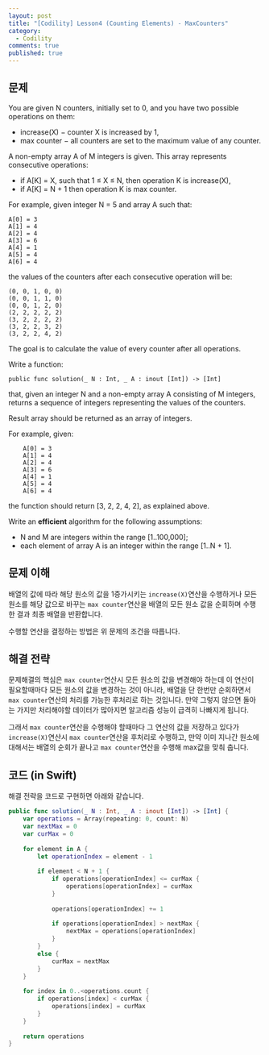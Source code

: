 ```yaml
---
layout: post
title: "[Codility] Lesson4 (Counting Elements) - MaxCounters"
category: 
  - Codility
comments: true
published: true
---
```


## 문제
You are given N counters, initially set to 0, and you have two possible operations on them:

- increase(X) − counter X is increased by 1,
- max counter − all counters are set to the maximum value of any counter.

A non-empty array A of M integers is given. This array represents consecutive operations:

- if A[K] = X, such that 1 ≤ X ≤ N, then operation K is increase(X),
- if A[K] = N + 1 then operation K is max counter.

For example, given integer N = 5 and array A such that:

    A[0] = 3
    A[1] = 4
    A[2] = 4
    A[3] = 6
    A[4] = 1
    A[5] = 4
    A[6] = 4

the values of the counters after each consecutive operation will be:

    (0, 0, 1, 0, 0)
    (0, 0, 1, 1, 0)
    (0, 0, 1, 2, 0)
    (2, 2, 2, 2, 2)
    (3, 2, 2, 2, 2)
    (3, 2, 2, 3, 2)
    (3, 2, 2, 4, 2)

The goal is to calculate the value of every counter after all operations.

Write a function:

`
public func solution(_ N : Int, _ A : inout [Int]) -> [Int]
`

that, given an integer N and a non-empty array A consisting of M integers, returns a sequence of integers representing the values of the counters.

Result array should be returned as an array of integers.

For example, given:

```
    A[0] = 3
    A[1] = 4
    A[2] = 4
    A[3] = 6
    A[4] = 1
    A[5] = 4
    A[6] = 4
```
    
the function should return [3, 2, 2, 4, 2], as explained above.

Write an **efficient** algorithm for the following assumptions:

- N and M are integers within the range [1..100,000];
- each element of array A is an integer within the range [1..N + 1].

## 문제 이해
배열의 값에 따라 해당 원소의 값을 1증가시키는 `increase(X)`연산을 수행하거나 모든 원소를 해당 값으로 바꾸는 `max counter`연산을 배열의 모든 원소 값을 순회하며 수행한 결과 최종 배열을 반환합니다.

수행할 연산을 결정하는 방법은 위 문제의 조건을 따릅니다.

## 해결 전략
문제해결의 핵심은 `max counter`연산시 모든 원소의 값을 변경해야 하는데 이 연산이 필요할때마다 모든 원소의 값을 변경하는 것이 아니라, 배열을 단 한번만 순회하면서 `max counter`연산의 처리를 가능한 후처리로 하는 것입니다. 만약 그렇지 않으면 돌아는 가지만 처리해야할 데이터가 많아지면 알고리즘 성능이 급격히 나빠지게 됩니다.

그래서 `max counter`연산을 수행해야 할때마다 그 연산의 값을 저장하고 있다가 `increase(X)`연산시 `max counter`연산을 후처리로 수행하고, 만약 이미 지나간 원소에 대해서는 배열의 순회가 끝나고 `max counter`연산을 수행해 max값을 맞춰 춥니다.

## 코드 (in Swift)
해결 전략을 코드로 구현하면 아래와 같습니다.

```swift
public func solution(_ N : Int, _ A : inout [Int]) -> [Int] {
    var operations = Array(repeating: 0, count: N)
    var nextMax = 0
    var curMax = 0
 
    for element in A {
        let operationIndex = element - 1
 
        if element < N + 1 {
            if operations[operationIndex] <= curMax {
                operations[operationIndex] = curMax
            }
 
            operations[operationIndex] += 1
 
            if operations[operationIndex] > nextMax {
                nextMax = operations[operationIndex]
            }
        }
        else {
            curMax = nextMax
        }
    }
 
    for index in 0..<operations.count {
        if operations[index] < curMax {
            operations[index] = curMax
        }
    }
 
    return operations
}
```